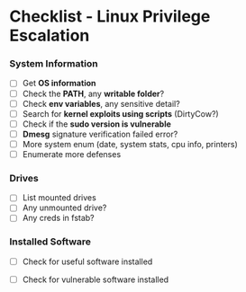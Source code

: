 # Checklist - Linux Privilege Escalation



### ​System Information​ <a id="system-information"></a>

* [ ] Get **OS information**
* [ ] Check the **PATH**, any **writable folder**?
* [ ] Check **env variables**, any sensitive detail?
* [ ] Search for **kernel exploits using scripts** \(DirtyCow?\)
* [ ] Check if the **sudo version is vulnerable**
* [ ] **Dmesg** signature verification failed error?
* [ ] More system enum \(date, system stats, cpu info, printers\)
* [ ] Enumerate more defenses

### **Drives**

* [ ] List mounted drives
* [ ] Any unmounted drive?
* [ ] Any creds in fstab?

### ​Installed Software​

* [ ] Check for useful software installed
* [ ] Check for vulnerable software installed

